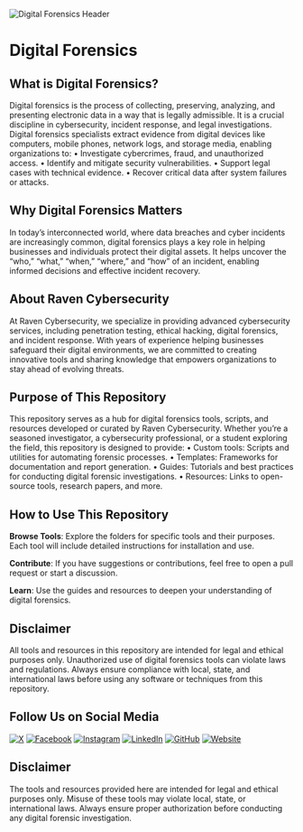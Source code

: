 ![Digital Forensics Header](https://www.ravencybersec.com/wp-content/uploads/2024/12/raven_forensics_banner.png)  

# Digital Forensics

## What is Digital Forensics?

Digital forensics is the process of collecting, preserving, analyzing, and presenting electronic data in a way that is legally admissible. It is a crucial discipline in cybersecurity, incident response, and legal investigations. Digital forensics specialists extract evidence from digital devices like computers, mobile phones, network logs, and storage media, enabling organizations to:
	•	Investigate cybercrimes, fraud, and unauthorized access.
	•	Identify and mitigate security vulnerabilities.
	•	Support legal cases with technical evidence.
	•	Recover critical data after system failures or attacks.

## Why Digital Forensics Matters

In today’s interconnected world, where data breaches and cyber incidents are increasingly common, digital forensics plays a key role in helping businesses and individuals protect their digital assets. It helps uncover the “who,” “what,” “when,” “where,” and “how” of an incident, enabling informed decisions and effective incident recovery.

## About Raven Cybersecurity

At Raven Cybersecurity, we specialize in providing advanced cybersecurity services, including penetration testing, ethical hacking, digital forensics, and incident response. With years of experience helping businesses safeguard their digital environments, we are committed to creating innovative tools and sharing knowledge that empowers organizations to stay ahead of evolving threats.

## Purpose of This Repository

This repository serves as a hub for digital forensics tools, scripts, and resources developed or curated by Raven Cybersecurity. Whether you’re a seasoned investigator, a cybersecurity professional, or a student exploring the field, this repository is designed to provide:
	•	Custom tools: Scripts and utilities for automating forensic processes.
	•	Templates: Frameworks for documentation and report generation.
	•	Guides: Tutorials and best practices for conducting digital forensic investigations.
	•	Resources: Links to open-source tools, research papers, and more.

## How to Use This Repository
**Browse Tools**: Explore the folders for specific tools and their purposes. Each tool will include detailed instructions for installation and use.

**Contribute**: If you have suggestions or contributions, feel free to open a pull request or start a discussion.

**Learn**: Use the guides and resources to deepen your understanding of digital forensics.

## Disclaimer

All tools and resources in this repository are intended for legal and ethical purposes only. Unauthorized use of digital forensics tools can violate laws and regulations. Always ensure compliance with local, state, and international laws before using any software or techniques from this repository.

## Follow Us on Social Media

[![X](https://img.shields.io/badge/-X-%23000000?style=for-the-badge&logo=x&logoColor=white)](https://twitter.com/raven_cybersec)
[![Facebook](https://img.shields.io/badge/-Facebook-%23000000?style=for-the-badge&logo=facebook&logoColor=white)](https://www.facebook.com/ravencybersec)
[![Instagram](https://img.shields.io/badge/-Instagram-%23000000?style=for-the-badge&logo=instagram&logoColor=white)](https://www.instagram.com/ravencybersec/)
[![LinkedIn](https://img.shields.io/badge/-LinkedIn-%23000000?style=for-the-badge&logo=linkedin&logoColor=white)](https://www.linkedin.com/company/ravensec)
[![GitHub](https://img.shields.io/badge/-GitHub-%23000000?style=for-the-badge&logo=github&logoColor=white)](https://github.com/Raven-Cybersec)
[![Website](https://img.shields.io/badge/-Website-%23000000?style=for-the-badge&logo=web&logoColor=white)](https://www.ravencybersec.com)

## Disclaimer

The tools and resources provided here are intended for legal and ethical purposes only. Misuse of these tools may violate local, state, or international laws. Always ensure proper authorization before conducting any digital forensic investigation.
